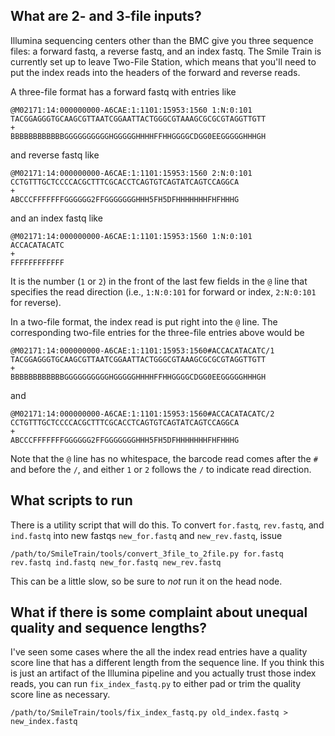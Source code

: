 ## What are 2- and 3-file inputs?
Illumina sequencing centers other than the BMC give you three sequence files: a forward fastq, a reverse fastq, and an index fastq. The Smile Train is currently set up to leave Two-File Station, which means that you'll need to put the index reads into the headers of the forward and reverse reads.

A three-file format has a forward fastq with entries like
```
@M02171:14:000000000-A6CAE:1:1101:15953:1560 1:N:0:101
TACGGAGGGTGCAAGCGTTAATCGGAATTACTGGGCGTAAAGCGCGCGTAGGTTGTT
+
BBBBBBBBBBBBGGGGGGGGGGHGGGGGHHHHFFHHGGGGCDGG0EEGGGGGHHHGH
```
and reverse fastq like
```
@M02171:14:000000000-A6CAE:1:1101:15953:1560 2:N:0:101
CCTGTTTGCTCCCCACGCTTTCGCACCTCAGTGTCAGTATCAGTCCAGGCA
+
ABCCCFFFFFFFGGGGGG2FFGGGGGGGHHH5FH5DFHHHHHHHFHFHHHG
```
and an index fastq like
```
@M02171:14:000000000-A6CAE:1:1101:15953:1560 1:N:0:101
ACCACATACATC
+
FFFFFFFFFFFF
```
It is the number (`1` or `2`) in the front of the last few fields in the `@` line that specifies the read direction (i.e., `1:N:0:101` for forward or index, `2:N:0:101` for reverse).

In a two-file format, the index read is put right into the `@` line. The corresponding two-file entries for the three-file entries above would be
```
@M02171:14:000000000-A6CAE:1:1101:15953:1560#ACCACATACATC/1
TACGGAGGGTGCAAGCGTTAATCGGAATTACTGGGCGTAAAGCGCGCGTAGGTTGTT
+
BBBBBBBBBBBBGGGGGGGGGGHGGGGGHHHHFFHHGGGGCDGG0EEGGGGGHHHGH
```
and
```
@M02171:14:000000000-A6CAE:1:1101:15953:1560#ACCACATACATC/2
CCTGTTTGCTCCCCACGCTTTCGCACCTCAGTGTCAGTATCAGTCCAGGCA
+
ABCCCFFFFFFFGGGGGG2FFGGGGGGGHHH5FH5DFHHHHHHHFHFHHHG
```
Note that the `@` line has no whitespace, the barcode read comes after the `#` and before the `/`, and either `1` or `2` follows the `/` to indicate read direction.

## What scripts to run
There is a utility script that will do this. To convert `for.fastq`, `rev.fastq`, and `ind.fastq` into new fastqs `new_for.fastq` and `new_rev.fastq`, issue

`/path/to/SmileTrain/tools/convert_3file_to_2file.py for.fastq rev.fastq ind.fastq new_for.fastq new_rev.fastq`

This can be a little slow, so be sure to _not_ run it on the head node.

## What if there is some complaint about unequal quality and sequence lengths?
I've seen some cases where the all the index read entries have a quality score line that has a different length from the sequence line. If you think this is just an artifact of the Illumina pipeline and you actually trust those index reads, you can run `fix_index_fastq.py` to either pad or trim the quality score line as necessary.

`/path/to/SmileTrain/tools/fix_index_fastq.py old_index.fastq > new_index.fastq`